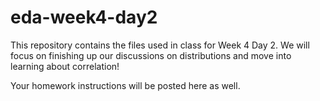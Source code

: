 # eda-week4-day2

This repository contains the files used in class for Week 4 Day 2. We will focus on finishing up our discussions on distributions and move into learning about correlation! 

Your homework instructions will be posted here as well.
